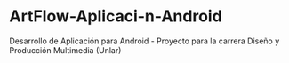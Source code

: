 # ArtFlow-Aplicaci-n-Android
Desarrollo de Aplicación para Android -  Proyecto para la carrera Diseño y Producción Multimedia (Unlar)
